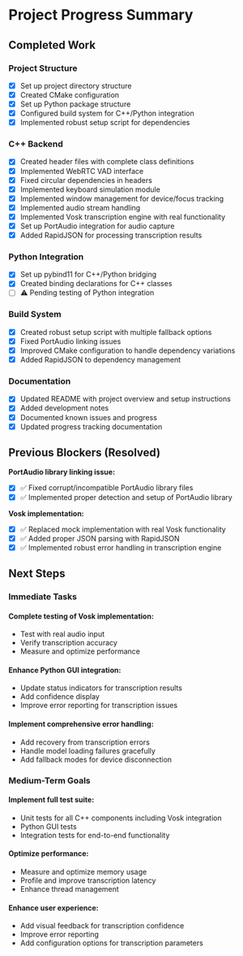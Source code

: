 # Project Progress Summary

## Completed Work

### Project Structure
- [x] Set up project directory structure
- [x] Created CMake configuration
- [x] Set up Python package structure
- [x] Configured build system for C++/Python integration
- [x] Implemented robust setup script for dependencies

### C++ Backend
- [x] Created header files with complete class definitions
- [x] Implemented WebRTC VAD interface
- [x] Fixed circular dependencies in headers
- [x] Implemented keyboard simulation module
- [x] Implemented window management for device/focus tracking
- [x] Implemented audio stream handling
- [x] Implemented Vosk transcription engine with real functionality
- [x] Set up PortAudio integration for audio capture
- [x] Added RapidJSON for processing transcription results

### Python Integration
- [x] Set up pybind11 for C++/Python bridging
- [x] Created binding declarations for C++ classes
- [ ] ⚠️ Pending testing of Python integration

### Build System
- [x] Created robust setup script with multiple fallback options
- [x] Fixed PortAudio linking issues
- [x] Improved CMake configuration to handle dependency variations
- [x] Added RapidJSON to dependency management

### Documentation
- [x] Updated README with project overview and setup instructions
- [x] Added development notes
- [x] Documented known issues and progress
- [x] Updated progress tracking documentation

## Previous Blockers (Resolved)

**PortAudio library linking issue:**
- [x] ✅ Fixed corrupt/incompatible PortAudio library files
- [x] ✅ Implemented proper detection and setup of PortAudio library

**Vosk implementation:**
- [x] ✅ Replaced mock implementation with real Vosk functionality
- [x] ✅ Added proper JSON parsing with RapidJSON
- [x] ✅ Implemented robust error handling in transcription engine

## Next Steps

### Immediate Tasks

#### Complete testing of Vosk implementation:
- Test with real audio input
- Verify transcription accuracy
- Measure and optimize performance

#### Enhance Python GUI integration:
- Update status indicators for transcription results
- Add confidence display
- Improve error reporting for transcription issues

#### Implement comprehensive error handling:
- Add recovery from transcription errors
- Handle model loading failures gracefully
- Add fallback modes for device disconnection

### Medium-Term Goals

#### Implement full test suite:
- Unit tests for all C++ components including Vosk integration
- Python GUI tests
- Integration tests for end-to-end functionality

#### Optimize performance:
- Measure and optimize memory usage
- Profile and improve transcription latency
- Enhance thread management

#### Enhance user experience:
- Add visual feedback for transcription confidence
- Improve error reporting
- Add configuration options for transcription parameters